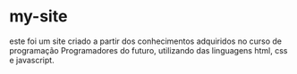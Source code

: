 # my-site
este foi um site criado a partir dos conhecimentos adquiridos no curso de programação Programadores do futuro, utilizando das linguagens html, css e javascript.
